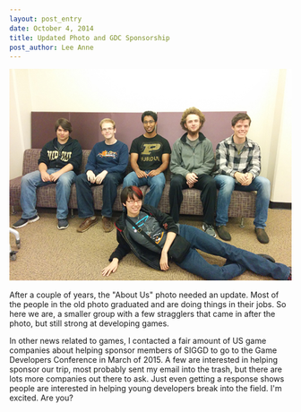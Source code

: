 ```yaml
---
layout: post_entry
date: October 4, 2014
title: Updated Photo and GDC Sponsorship
post_author: Lee Anne
---
```


![alt text](/img/siggd_fall_2014_team_photo_small.jpg "The New Team")

After a couple of years, the "About Us" photo needed an update.  Most of the people in the old photo graduated and are doing 
things in their jobs.  So here we are, a smaller group with a few stragglers that came in after the photo, but still strong at
developing games.

In other news related to games, I contacted a fair amount of US game companies about helping sponsor members of SIGGD to 
go to the Game Developers Conference in March of 2015.  A few are interested in helping sponsor our trip, most probably sent my email into 
the trash, but there are lots more companies out there to ask.  Just even getting a response shows people are interested in helping young
developers break into the field.  I'm excited.  Are you?
